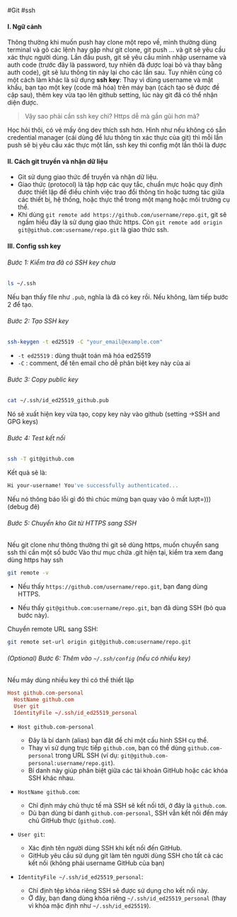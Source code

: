 #Git #ssh
#### I. Ngữ cảnh

Thông thường khi muốn push hay clone một repo về, mình thường dùng terminal và gõ các lệnh hay gặp như git clone, git push ... và git sẽ yêu cầu xác thực người dùng. Lần đầu push, git sẽ yêu cầu mình nhập username và auth code (trước đây là password, tuy nhiên đã được loại bỏ và thay bằng auth code), git sẽ lưu thông tin này lại cho các lần sau. Tuy nhiên cũng có một cách làm khác là sử dụng **ssh key**: Thay vì dùng username và mật khẩu, bạn tạo một key (code mã hóa) trên máy bạn (cách tạo sẽ được đề cập sau), thêm key vừa tạo lên github setting, lúc này git đã có thể nhận diện được.

> Vậy sao phải cần ssh key chi? Https dễ mà gần gũi hơn mà?

Học hỏi thôi, có vẻ mấy ông dev thích ssh hơn. Hình như nếu không có sẵn credential manager (cái dùng để lưu thông tin xác thực của git) thì mỗi lần push sẽ bị yêu cầu xác thực một lần, ssh key thì config một lần thôi là được 
#### II. Cách git truyền và nhận dữ liệu

- Git sử dụng giao thức để truyền và nhận dữ liệu.
- Giao thức (protocol) là tập hợp các quy tắc, chuẩn mực hoặc quy định được thiết lập để điều chỉnh việc trao đổi thông tin hoặc tương tác giữa các thiết bị, hệ thống, hoặc thực thể trong một mạng hoặc môi trường cụ thể.
- Khi dùng `git remote add https://github.com/username/repo.git`, git sẽ ngầm hiểu đây là sử dụng giao thức https. Còn `git remote add origin git@github.com:username/repo.git` là giao thức ssh. 

#### III. Config ssh key

###### Bước 1: Kiểm tra đã có SSH key chưa
```bash
ls ~/.ssh
```
Nếu bạn thấy file như `.pub`, nghĩa là đã có key rồi. Nếu không, làm tiếp bước 2 để tạo.

###### Bước 2: Tạo SSH key
```bash
ssh-keygen -t ed25519 -C "your_email@example.com"
```
-  ```-t ed25519``` : dùng thuật toán mã hóa ed25519
- ```-C``` : comment, để tên email cho dễ phân biệt key này của ai

###### Bước 3: Copy public key
```bash
cat ~/.ssh/id_ed25519_github.pub
```
Nó sẽ xuất hiện key vừa tạo, copy key này vào github (setting ->SSH and GPG keys)


###### Bước 4: Test kết nối
```bash
ssh -T git@github.com
```
Kết quả sẽ là:
```bash
Hi your-username! You've successfully authenticated...
```
Nếu nó thông báo lỗi gì đó thì chúc mừng bạn quay vào ô mất lượt=))) (debug đê)


###### Bước 5: Chuyển kho Git từ HTTPS sang SSH
Nếu git clone như thông thường thì git sẽ dùng https, muốn chuyển sang ssh thì cần một số bước
Vào thư mục chứa .git hiện tại, kiểm tra xem đang dùng https hay ssh
```bash
git remote -v
```
- Nếu thấy ```https://github.com/username/repo.git```, bạn đang dùng HTTPS.
    
- Nếu thấy ```git@github.com:username/repo.git```, bạn đã dùng SSH (bỏ qua bước này).

Chuyển remote URL sang SSH:
```bash
git remote set-url origin git@github.com:username/repo.git
```


###### (Optional) Bước 6: Thêm vào `~/.ssh/config` (nếu có nhiều key)

Nếu máy dùng nhiều key thì có thể thiết lập 
```conf
Host github.com-personal
  HostName github.com
  User git
  IdentityFile ~/.ssh/id_ed25519_personal
```

- ```Host github.com-personal``` 
	-  Đây là bí danh (alias) bạn đặt để chỉ một cấu hình SSH cụ thể.
	-  Thay vì sử dụng trực tiếp `github.com`, bạn có thể dùng `github.com-personal` trong URL SSH (ví dụ: `git@github.com-personal:username/repo.git`).
	-  Bí danh này giúp phân biệt giữa các tài khoản GitHub hoặc các khóa SSH khác nhau.

- `HostName github.com`:
	-  Chỉ định máy chủ thực tế mà SSH sẽ kết nối tới, ở đây là `github.com`.
	-  Dù bạn dùng bí danh `github.com-personal`, SSH vẫn kết nối đến máy chủ GitHub thực (`github.com`).

- `User git`:
	-  Xác định tên người dùng SSH khi kết nối đến GitHub.
	-  GitHub yêu cầu sử dụng git làm tên người dùng SSH cho tất cả các kết nối (không phải username GitHub của bạn)

- `IdentityFile ~/.ssh/id_ed25519_personal`:
	-  Chỉ định tệp khóa riêng SSH sẽ được sử dụng cho kết nối này.
	-  Ở đây, bạn đang dùng khóa riêng `~/.ssh/id_ed25519_personal` (thay vì khóa mặc định như `~/.ssh/id_ed25519`).
